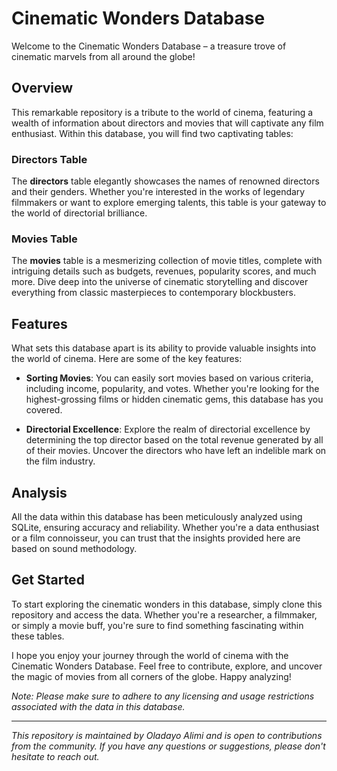 # Cinematic Wonders Database

Welcome to the Cinematic Wonders Database – a treasure trove of cinematic marvels from all around the globe!

## Overview

This remarkable repository is a tribute to the world of cinema, featuring a wealth of information about directors and movies that will captivate any film enthusiast. Within this database, you will find two captivating tables:

### Directors Table

The **directors** table elegantly showcases the names of renowned directors and their genders. Whether you're interested in the works of legendary filmmakers or want to explore emerging talents, this table is your gateway to the world of directorial brilliance.

### Movies Table

The **movies** table is a mesmerizing collection of movie titles, complete with intriguing details such as budgets, revenues, popularity scores, and much more. Dive deep into the universe of cinematic storytelling and discover everything from classic masterpieces to contemporary blockbusters.

## Features

What sets this database apart is its ability to provide valuable insights into the world of cinema. Here are some of the key features:

- **Sorting Movies**: You can easily sort movies based on various criteria, including income, popularity, and votes. Whether you're looking for the highest-grossing films or hidden cinematic gems, this database has you covered.

- **Directorial Excellence**: Explore the realm of directorial excellence by determining the top director based on the total revenue generated by all of their movies. Uncover the directors who have left an indelible mark on the film industry.

## Analysis

All the data within this database has been meticulously analyzed using SQLite, ensuring accuracy and reliability. Whether you're a data enthusiast or a film connoisseur, you can trust that the insights provided here are based on sound methodology.

## Get Started

To start exploring the cinematic wonders in this database, simply clone this repository and access the data. Whether you're a researcher, a filmmaker, or simply a movie buff, you're sure to find something fascinating within these tables.

I hope you enjoy your journey through the world of cinema with the Cinematic Wonders Database. Feel free to contribute, explore, and uncover the magic of movies from all corners of the globe. Happy analyzing!

*Note: Please make sure to adhere to any licensing and usage restrictions associated with the data in this database.*

---

*This repository is maintained by Oladayo Alimi and is open to contributions from the community. If you have any questions or suggestions, please don't hesitate to reach out.*
